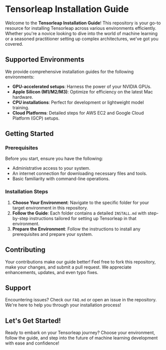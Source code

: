 # Tensorleap Installation Guide

Welcome to the **Tensorleap Installation Guide**! This repository is your go-to resource for installing Tensorleap across various environments efficiently. Whether you're a novice looking to dive into the world of machine learning or a seasoned practitioner setting up complex architectures, we've got you covered.

## Supported Environments

We provide comprehensive installation guides for the following environments:
- **GPU-accelerated setups**: Harness the power of your NVIDIA GPUs.
- **Apple Silicon (M1/M2/M3)**: Optimize for efficiency on the latest Mac hardware.
- **CPU installations**: Perfect for development or lightweight model training.
- **Cloud Platforms**: Detailed steps for AWS EC2 and Google Cloud Platform (GCP) setups.

## Getting Started

### Prerequisites

Before you start, ensure you have the following:
- Administrative access to your system.
- An internet connection for downloading necessary files and tools.
- Basic familiarity with command-line operations.

### Installation Steps

1. **Choose Your Environment**: Navigate to the specific folder for your target environment in this repository.
2. **Follow the Guide**: Each folder contains a detailed `INSTALL.md` with step-by-step instructions tailored for setting up Tensorleap in that environment.
3. **Prepare the Environment**: Follow the instructions to install any prerequisites and prepare your system.

## Contributing

Your contributions make our guide better! Feel free to fork this repository, make your changes, and submit a pull request. We appreciate enhancements, updates, and even typo fixes.

## Support

Encountering issues? Check our `FAQ.md` or open an issue in the repository. We're here to help you through your installation process!

## Let's Get Started!

Ready to embark on your Tensorleap journey? Choose your environment, follow the guide, and step into the future of machine learning development with ease and confidence!

